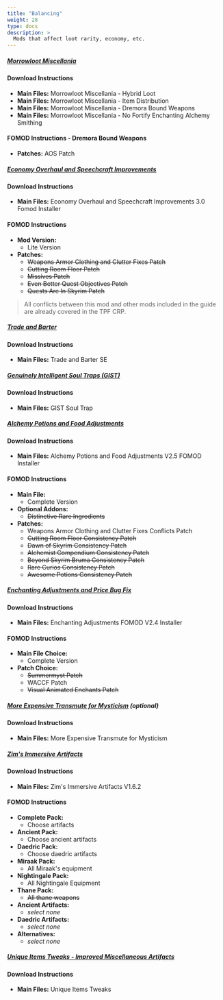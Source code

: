 ```yaml
---
title: "Balancing"
weight: 28
type: docs
description: >
  Mods that affect loot rarity, economy, etc.
---
```


##### [Morrowloot Miscellania](https://www.nexusmods.com/skyrimspecialedition/mods/27094?tab=files)

#### Download Instructions

* **Main Files:** Morrowloot Miscellania - Hybrid Loot
* **Main Files:** Morrowloot Miscellania - Item Distribution
* **Main Files:** Morrowloot Miscellania - Dremora Bound Weapons
* **Main Files:** Morrowloot Miscellania - No Fortify Enchanting Alchemy Smithing

#### FOMOD Instructions - Dremora Bound Weapons

* **Patches:** AOS Patch

##### [Economy Overhaul and Speechcraft Improvements](https://www.nexusmods.com/skyrimspecialedition/mods/9542?tab=files)

#### Download Instructions

* **Main Files:** Economy Overhaul and Speechcraft Improvements 3.0 Fomod Installer

#### FOMOD Instructions

* **Mod Version:**
  * Lite Version
* **Patches:** 
  * ~~Weapons Armor Clothing and Clutter Fixes Patch~~
  * ~~Cutting Room Floor Patch~~
  * ~~Missives Patch~~
  * ~~Even Better Quest Objectives Patch~~
  * ~~Quests Are In Skyrim Patch~~

> All conflicts between this mod and other mods included in the guide are already covered in the TPF CRP.

##### [Trade and Barter](https://www.nexusmods.com/skyrimspecialedition/mods/23081?tab=files)

#### Download Instructions

* **Main Files:** Trade and Barter SE

##### [Genuinely Intelligent Soul Traps (GIST)](https://www.nexusmods.com/skyrimspecialedition/mods/15755?tab=files)

#### Download Instructions

* **Main Files:** GIST Soul Trap

##### [Alchemy Potions and Food Adjustments](https://www.nexusmods.com/skyrimspecialedition/mods/5877?tab=files)

#### Download Instructions

- **Main Files:** Alchemy Potions and Food Adjustments V2.5 FOMOD Installer

#### FOMOD Instructions

- **Main File:**
  - Complete Version
- **Optional Addons:**
  - ~~Distinctive Rare Ingredients~~
- **Patches:**
  - Weapons Armor Clothing and Clutter Fixes Conflicts Patch
  - ~~Cutting Room Floor Consistency Patch~~
  - ~~Dawn of Skyrim Consistency Patch~~
  - ~~Alchemist Compendium Consistency Patch~~
  - ~~Beyond Skyrim Bruma Consistency Patch~~
  - ~~Rare Curios Consistency Patch~~
  - ~~Awesome Potions Consistency Patch~~

##### [Enchanting Adjustments and Price Bug Fix](https://www.nexusmods.com/skyrimspecialedition/mods/8473?tab=files)

#### Download Instructions

* **Main Files:** Enchanting Adjustments FOMOD V2.4 Installer

#### FOMOD Instructions

* **Main File Choice:**
  * Complete Version
* **Patch Choice:**
  * ~~Summermyst Patch~~
  * WACCF Patch
  * ~~Visual Animated Enchants Patch~~

##### [More Expensive Transmute for Mysticism](https://www.nexusmods.com/skyrimspecialedition/mods/31754?tab=files) (optional)

#### Download Instructions

* **Main Files:** More Expensive Transmute for Mysticism

##### [Zim's Immersive Artifacts](https://www.nexusmods.com/skyrimspecialedition/mods/9138?tab=files)

#### Download Instructions

* **Main Files:** Zim's Immersive Artifacts V1.6.2

#### FOMOD Instructions

* **Complete Pack:**
  * Choose artifacts
* **Ancient Pack:**
  * Choose ancient artifacts
* **Daedric Pack:**
  * Choose daedric artifacts
* **Miraak Pack:**
  * All Miraak's equipment
* **Nightingale Pack:**
  * All Nightingale Equipment
* **Thane Pack:**
  * ~~All thane weapons~~
* **Ancient Artifacts:**
  * *select none*
* **Daedric Artifacts:**
  * *select none*
* **Alternatives:**
  * *select none*

##### [Unique Items Tweaks - Improved Miscellaneous Artifacts](https://www.nexusmods.com/skyrimspecialedition/mods/33723?tab=files)

#### Download Instructions

* **Main Files:** Unique Items Tweaks